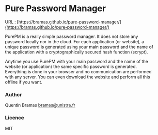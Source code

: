 # Pure Password Manager

URL : [https://bramas.github.io/pure-password-manager/](https://bramas.github.io/pure-password-manager/)

PurePM is a really simple password manager. It does not store any password locally nor in the cloud. For each application (or website), a unique password is generated using your main password and the name of the application with a cryptographically secured hash function (scrypt).

Anytime you use PurePM with your main password and the name of the website (or application) the same specific password is generated.
Everything is done in your browser and no communication are performed with any server. You can even download the website and perform all this offline if you want.

### Author
Quentin Bramas <bramas@unistra.fr>

### Licence
MIT
